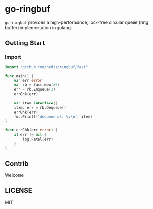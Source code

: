 # go-ringbuf

`go-ringbuf` provides a high-performance, lock-free circular queue (ring buffer) implementation in golang.


## Getting Start

### Import

```go
import "github.com/hedzr/ringbuf/fast"

func main() {
	var err error
	var rb = fast.New(80)
	err = rb.Enqueue(3)
	errChk(err)
	
	var item interface{}
	item, err = rb.Dequeue()
	errChk(err)
	fmt.Printf("dequeue ok: %v\n", item)
}

func errChk(err error) {
	if err != nil {
		log.Fatal(err)
	}
}
```








## Contrib

Welcome


## LICENSE

MIT
